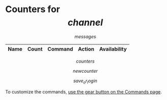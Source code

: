 # Counters for $$channel$$

$$messages$$

Name | Count | Command | Action | Availability
-----|-------|---------|--------|--------------
$$counters$$

$$newcounter$$

$$save_or_login$$

To customize the commands, [use the gear button on the Commands page](commands).

<style>
table {width: 100%;}
#newcounter tr td {width: max-content;}
#newcounter tr td:nth-of-type(3) {width: 100%;}
</style>
